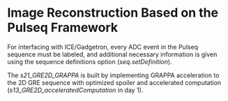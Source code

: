 # Image Reconstruction Based on the Pulseq Framework

For interfacing with ICE/Gadgetron, every ADC event in the Pulseq 
sequence must be labeled, and additional necessary information is given using the sequence 
definitions option (*seq.setDefinition*).

The *s21_GRE2D_GRAPPA* is built by implementing GRAPPA acceleration to the 2D GRE sequence with optimized spoiler and accelerated 
computation (*s13_GRE2D_acceleratedComputation* in day 1).
